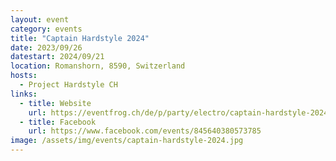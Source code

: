 ```yaml
---
layout: event
category: events
title: "Captain Hardstyle 2024"
date: 2023/09/26
datestart: 2024/09/21
location: Romanshorn, 8590, Switzerland
hosts:
  - Project Hardstyle CH
links:
  - title: Website
    url: https://eventfrog.ch/de/p/party/electro/captain-hardstyle-2024-bodensee-ch-euregia-faehre-7112766737628517634.html
  - title: Facebook
    url: https://www.facebook.com/events/845640380573785
image: /assets/img/events/captain-hardstyle-2024.jpg
---
```

